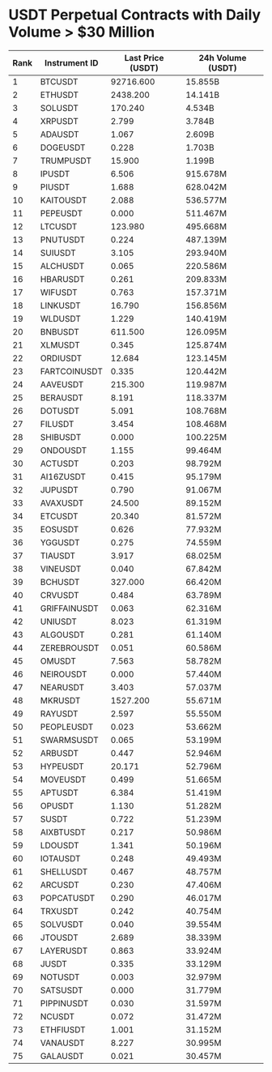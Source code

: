 # USDT Perpetual Contracts with Daily Volume > $30 Million

| Rank | Instrument ID | Last Price (USDT) | 24h Volume (USDT) |
|------|---------------|-------------------|-------------------|
| 1 | BTCUSDT | 92716.600 | 15.855B |
| 2 | ETHUSDT | 2438.200 | 14.141B |
| 3 | SOLUSDT | 170.240 | 4.534B |
| 4 | XRPUSDT | 2.799 | 3.784B |
| 5 | ADAUSDT | 1.067 | 2.609B |
| 6 | DOGEUSDT | 0.228 | 1.703B |
| 7 | TRUMPUSDT | 15.900 | 1.199B |
| 8 | IPUSDT | 6.506 | 915.678M |
| 9 | PIUSDT | 1.688 | 628.042M |
| 10 | KAITOUSDT | 2.088 | 536.577M |
| 11 | PEPEUSDT | 0.000 | 511.467M |
| 12 | LTCUSDT | 123.980 | 495.668M |
| 13 | PNUTUSDT | 0.224 | 487.139M |
| 14 | SUIUSDT | 3.105 | 293.940M |
| 15 | ALCHUSDT | 0.065 | 220.586M |
| 16 | HBARUSDT | 0.261 | 209.833M |
| 17 | WIFUSDT | 0.763 | 157.371M |
| 18 | LINKUSDT | 16.790 | 156.856M |
| 19 | WLDUSDT | 1.229 | 140.419M |
| 20 | BNBUSDT | 611.500 | 126.095M |
| 21 | XLMUSDT | 0.345 | 125.874M |
| 22 | ORDIUSDT | 12.684 | 123.145M |
| 23 | FARTCOINUSDT | 0.335 | 120.442M |
| 24 | AAVEUSDT | 215.300 | 119.987M |
| 25 | BERAUSDT | 8.191 | 118.337M |
| 26 | DOTUSDT | 5.091 | 108.768M |
| 27 | FILUSDT | 3.454 | 108.468M |
| 28 | SHIBUSDT | 0.000 | 100.225M |
| 29 | ONDOUSDT | 1.155 | 99.464M |
| 30 | ACTUSDT | 0.203 | 98.792M |
| 31 | AI16ZUSDT | 0.415 | 95.179M |
| 32 | JUPUSDT | 0.790 | 91.067M |
| 33 | AVAXUSDT | 24.500 | 89.152M |
| 34 | ETCUSDT | 20.340 | 81.572M |
| 35 | EOSUSDT | 0.626 | 77.932M |
| 36 | YGGUSDT | 0.275 | 74.559M |
| 37 | TIAUSDT | 3.917 | 68.025M |
| 38 | VINEUSDT | 0.040 | 67.842M |
| 39 | BCHUSDT | 327.000 | 66.420M |
| 40 | CRVUSDT | 0.484 | 63.789M |
| 41 | GRIFFAINUSDT | 0.063 | 62.316M |
| 42 | UNIUSDT | 8.023 | 61.319M |
| 43 | ALGOUSDT | 0.281 | 61.140M |
| 44 | ZEREBROUSDT | 0.051 | 60.586M |
| 45 | OMUSDT | 7.563 | 58.782M |
| 46 | NEIROUSDT | 0.000 | 57.440M |
| 47 | NEARUSDT | 3.403 | 57.037M |
| 48 | MKRUSDT | 1527.200 | 55.671M |
| 49 | RAYUSDT | 2.597 | 55.550M |
| 50 | PEOPLEUSDT | 0.023 | 53.662M |
| 51 | SWARMSUSDT | 0.065 | 53.199M |
| 52 | ARBUSDT | 0.447 | 52.946M |
| 53 | HYPEUSDT | 20.171 | 52.796M |
| 54 | MOVEUSDT | 0.499 | 51.665M |
| 55 | APTUSDT | 6.384 | 51.419M |
| 56 | OPUSDT | 1.130 | 51.282M |
| 57 | SUSDT | 0.722 | 51.239M |
| 58 | AIXBTUSDT | 0.217 | 50.986M |
| 59 | LDOUSDT | 1.341 | 50.196M |
| 60 | IOTAUSDT | 0.248 | 49.493M |
| 61 | SHELLUSDT | 0.467 | 48.757M |
| 62 | ARCUSDT | 0.230 | 47.406M |
| 63 | POPCATUSDT | 0.290 | 46.017M |
| 64 | TRXUSDT | 0.242 | 40.754M |
| 65 | SOLVUSDT | 0.040 | 39.554M |
| 66 | JTOUSDT | 2.689 | 38.339M |
| 67 | LAYERUSDT | 0.863 | 33.924M |
| 68 | JUSDT | 0.335 | 33.129M |
| 69 | NOTUSDT | 0.003 | 32.979M |
| 70 | SATSUSDT | 0.000 | 31.779M |
| 71 | PIPPINUSDT | 0.030 | 31.597M |
| 72 | NCUSDT | 0.072 | 31.472M |
| 73 | ETHFIUSDT | 1.001 | 31.152M |
| 74 | VANAUSDT | 8.227 | 30.995M |
| 75 | GALAUSDT | 0.021 | 30.457M |
